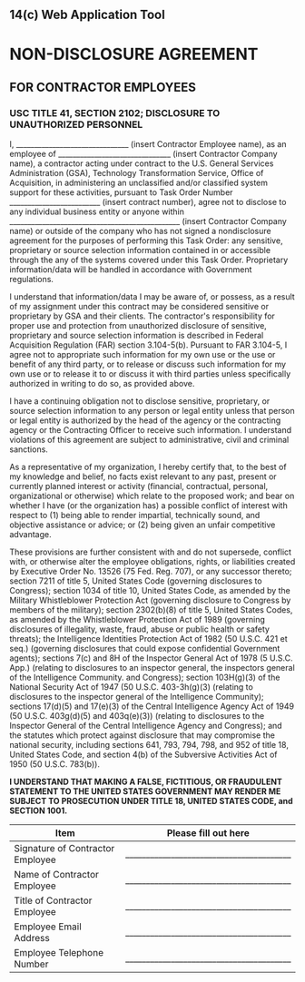 ## 14(c) Web Application Tool
# NON-DISCLOSURE AGREEMENT
## FOR CONTRACTOR EMPLOYEES
### USC TITLE 41, SECTION 2102; DISCLOSURE TO UNAUTHORIZED PERSONNEL	
	
I, _______________________________ (insert Contractor Employee name), as an employee of _______________________________ (insert Contractor Company name), a contractor acting under contract to the U.S. General Services Administration (GSA), Technology Transformation Service, Office of Acquisition, in administering an unclassified and/or classified system support for these activities, pursuant to Task Order Number _________________________ (insert contract number), agree not to disclose to any individual business entity or anyone within _______________________________________________ (insert Contractor Company name) or outside of the company who has not signed a nondisclosure agreement for the purposes of performing this Task Order: any sensitive, proprietary or source selection information contained in or accessible through the any of the systems covered under this Task Order. Proprietary information/data will be handled in accordance with Government regulations.	
	
I understand that information/data I may be aware of, or possess, as a result of my assignment under this contract may be considered sensitive or proprietary by GSA and their clients. The contractor's responsibility for proper use and protection from unauthorized disclosure of sensitive, proprietary and source selection information is described in Federal Acquisition Regulation (FAR) section 3.104-5(b). Pursuant to FAR 3.104-5, I agree not to appropriate such information for my own use or the use or benefit of any third party, or to release or discuss such information for my own use or to release it to or discuss it with third parties unless specifically authorized in writing to do so, as provided above.	
	
I have a continuing obligation not to disclose sensitive, proprietary, or source selection information to any person or legal entity unless that person or legal entity is authorized by the head of the agency or the contracting agency or the Contracting Officer to receive such information. I understand violations of this agreement are subject to administrative, civil and criminal sanctions.	
	
As a representative of my organization, I hereby certify that, to the best of my knowledge and belief, no facts exist relevant to any past, present or currently planned interest or activity (financial, contractual, personal, organizational or otherwise) which relate to the proposed work; and bear on whether I have (or the organization has) a possible conflict of interest with respect to (1) being able to render impartial, technically sound, and objective assistance or advice; or (2) being given an unfair competitive advantage.	
	
These provisions are further consistent with and do not supersede, conflict with, or otherwise alter the employee obligations, rights, or liabilities created by Executive Order No. 13526 (75 Fed. Reg. 707), or any successor thereto; section 7211 of title 5, United States Code (governing disclosures to Congress); section 1034 of title 10, United States Code, as amended by the Military Whistleblower Protection Act (governing disclosure to Congress by members of the military); section 2302(b)(8) of title 5, United States Codes, as amended by the Whistleblower Protection Act of 1989 (governing disclosures of illegality, waste, fraud, abuse or public health or safety threats); the Intelligence Identities Protection Act of 1982 (50 U.S.C. 421 et seq.) (governing disclosures that could expose confidential Government agents); sections 7(c) and 8H of the Inspector General Act of 1978 (5 U.S.C. App.) (relating to disclosures to an inspector general, the inspectors general of the Intelligence Community. and Congress); section 103H(g)(3) of the National Security Act of 1947 (50 U.S.C. 403-3h(g)(3) (relating to disclosures to the inspector general of the Intelligence Community); sections 17(d)(5) and 17(e)(3) of the Central Intelligence Agency Act of 1949 (50 U.S.C. 403g(d)(5) and 403q(e)(3)) (relating to disclosures to the Inspector General of the Central Intelligence Agency and Congress); and the statutes which protect against disclosure that may compromise the national security, including sections 641, 793, 794, 798, and 952 of title 18, United States Code, and section 4(b) of the Subversive Activities Act of 1950 (50 U.S.C. 783(b)).	
	
**I UNDERSTAND THAT MAKING A FALSE, FICTITIOUS, OR FRAUDULENT STATEMENT TO THE UNITED STATES GOVERNMENT MAY RENDER ME SUBJECT TO PROSECUTION UNDER TITLE 18, UNITED STATES CODE, and SECTION 1001.**

| Item | Please fill out here |
| --- | --- |
| Signature of Contractor Employee | ________________________________________ |
| Name of Contractor Employee | ________________________________________ |
| Title of Contractor Employee | ________________________________________ |
| Employee Email Address | ________________________________________ |
| Employee Telephone Number | ________________________________________ |